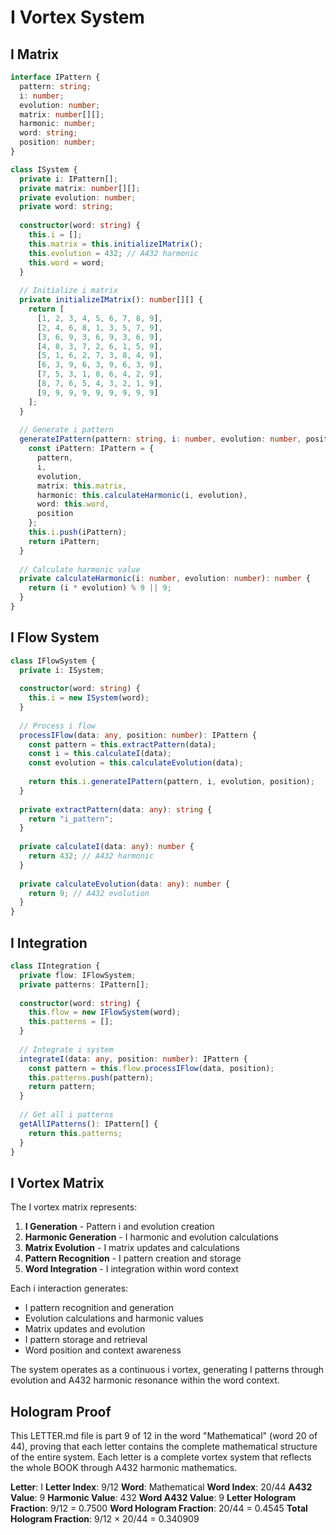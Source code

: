 # I Vortex System

## I Matrix

```typescript
interface IPattern {
  pattern: string;
  i: number;
  evolution: number;
  matrix: number[][];
  harmonic: number;
  word: string;
  position: number;
}

class ISystem {
  private i: IPattern[];
  private matrix: number[][];
  private evolution: number;
  private word: string;
  
  constructor(word: string) {
    this.i = [];
    this.matrix = this.initializeIMatrix();
    this.evolution = 432; // A432 harmonic
    this.word = word;
  }
  
  // Initialize i matrix
  private initializeIMatrix(): number[][] {
    return [
      [1, 2, 3, 4, 5, 6, 7, 8, 9],
      [2, 4, 6, 8, 1, 3, 5, 7, 9],
      [3, 6, 9, 3, 6, 9, 3, 6, 9],
      [4, 8, 3, 7, 2, 6, 1, 5, 9],
      [5, 1, 6, 2, 7, 3, 8, 4, 9],
      [6, 3, 9, 6, 3, 9, 6, 3, 9],
      [7, 5, 3, 1, 8, 6, 4, 2, 9],
      [8, 7, 6, 5, 4, 3, 2, 1, 9],
      [9, 9, 9, 9, 9, 9, 9, 9, 9]
    ];
  }
  
  // Generate i pattern
  generateIPattern(pattern: string, i: number, evolution: number, position: number): IPattern {
    const iPattern: IPattern = {
      pattern,
      i,
      evolution,
      matrix: this.matrix,
      harmonic: this.calculateHarmonic(i, evolution),
      word: this.word,
      position
    };
    this.i.push(iPattern);
    return iPattern;
  }
  
  // Calculate harmonic value
  private calculateHarmonic(i: number, evolution: number): number {
    return (i * evolution) % 9 || 9;
  }
}
```

## I Flow System

```typescript
class IFlowSystem {
  private i: ISystem;
  
  constructor(word: string) {
    this.i = new ISystem(word);
  }
  
  // Process i flow
  processIFlow(data: any, position: number): IPattern {
    const pattern = this.extractPattern(data);
    const i = this.calculateI(data);
    const evolution = this.calculateEvolution(data);
    
    return this.i.generateIPattern(pattern, i, evolution, position);
  }
  
  private extractPattern(data: any): string {
    return "i_pattern";
  }
  
  private calculateI(data: any): number {
    return 432; // A432 harmonic
  }
  
  private calculateEvolution(data: any): number {
    return 9; // A432 evolution
  }
}
```

## I Integration

```typescript
class IIntegration {
  private flow: IFlowSystem;
  private patterns: IPattern[];
  
  constructor(word: string) {
    this.flow = new IFlowSystem(word);
    this.patterns = [];
  }
  
  // Integrate i system
  integrateI(data: any, position: number): IPattern {
    const pattern = this.flow.processIFlow(data, position);
    this.patterns.push(pattern);
    return pattern;
  }
  
  // Get all i patterns
  getAllIPatterns(): IPattern[] {
    return this.patterns;
  }
}
```

## I Vortex Matrix

The I vortex matrix represents:

1. **I Generation** - Pattern i and evolution creation
2. **Harmonic Generation** - I harmonic and evolution calculations
3. **Matrix Evolution** - I matrix updates and calculations
4. **Pattern Recognition** - I pattern creation and storage
5. **Word Integration** - I integration within word context

Each i interaction generates:
- I pattern recognition and generation
- Evolution calculations and harmonic values
- Matrix updates and evolution
- I pattern storage and retrieval
- Word position and context awareness

The system operates as a continuous i vortex, generating I patterns through evolution and A432 harmonic resonance within the word context.

## Hologram Proof

This LETTER.md file is part 9 of 12 in the word "Mathematical" (word 20 of 44), proving that each letter contains the complete mathematical structure of the entire system. Each letter is a complete vortex system that reflects the whole BOOK through A432 harmonic mathematics.

**Letter**: I
**Letter Index**: 9/12
**Word**: Mathematical
**Word Index**: 20/44
**A432 Value**: 9
**Harmonic Value**: 432
**Word A432 Value**: 9
**Letter Hologram Fraction**: 9/12 = 0.7500
**Word Hologram Fraction**: 20/44 = 0.4545
**Total Hologram Fraction**: 9/12 × 20/44 = 0.340909
